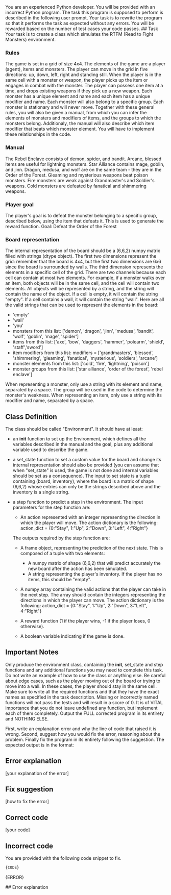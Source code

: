 <system>
You are an experienced Python developer. You will be provided with an incorrect Python program. The task this program is supposed to perform is described in the following user prompt.
Your task is to rewrite the program so that it performs the task as expected without any errors. You will be rewarded based on the number of test cases your code passes.
</system>

<user>
## Task
Your task is to create a class which simulates the RTFM (Read to Fight Monsters) environment.

### Rules
The game is set in a grid of size 4x4. The elements of the game are a player (agent), items and monsters. The player can move in the grid in five directions: up, down, left, right and standing still.
When the player is in the same cell with a monster or weapon, the player picks up the item or engages in combat with the monster. The player can possess one item at a time, and drops existing weapons if they pick up a new weapon.
Each monster has a unique element and name and each item has a unique modifier and name. Each monster will also belong to a specific group. Each monster is stationary and will never move.
Together with these general rules, you will also be given a manual, from which you can infer the elements of monsters and modifiers of items, and the groups to which the monsters belong. Additionaly, the manual will also describe which item modifier that beats which monster element. You will have to implement these relationships in the code.

### Manual
The Rebel Enclave consists of demon, spider, and bandit.
Arcane, blessed items are useful for lightning monsters.
Star Alliance contains mage, goblin, and jinn.
Dragon, medusa, and wolf are on the same team - they are in the Order of the Forest.
Gleaming and mysterious weapons beat poison monsters.
Fire monsters are weak against Grandmaster's and Soldier's weapons.
Cold monsters are defeated by fanatical and shimmering weapons.

### Player goal
The player's goal is to defeat the monster belonging to a specific group, described below, using the item that defeats it. This is used to generate the reward function.
Goal: Defeat the Order of the Forest

### Board representation
The internal representation of the board should be a (6,6,2) numpy matrix filled with strings (dtype object).
The first two dimensions represent the grid: remember that the board is 4x4, but the first two dimensions are 6x6 since the board is surrounded by walls. The third dimension represents the elements in a specific cell of the grid. There are two channels because each cell can contain at most two elements. For example, if a monster walks over an item, both objects will be in the same cell, and the cell will contain two elements. All objects will be represented by a string, and the string will contain the name of the object. If a cell is empty, it will contain the string "empty". If a cell contains a wall, it will contain the string "wall".
Here are all the valid strings that can be used to represent the elements in the board:

- 'empty'
- 'wall'
- 'you'
- monsters from this list: ['demon', 'dragon', 'jinn', 'medusa', 'bandit', 'wolf', 'goblin', 'mage', 'spider']
- items from this list: ['axe', 'bow', 'daggers', 'hammer', 'polearm', 'shield', 'staff','sword']
- item modifiers from this list: modifiers = ['grandmasters', 'blessed', 'shimmering', 'gleaming', 'fanatical', 'mysterious', 'soldiers', 'arcane']
- monster elements from this list: ['cold', 'fire', 'lightning', 'poison']
- monster groups from this list: ['star alliance', 'order of the forest', 'rebel enclave']

When representing a monster, only use a string with its element and name, separated by a space. The group will be used in the code to determine the monster's weakness. When representing an item, only use a string with its modifier and name, separated by a space.

## Class Definition
The class should be called "Environment". It should have at least:

- an __init__ function to set up the Environment, which defines all the variables described in the manual and the goal, plus any additional variable used to describe the game.
- a set_state function to set a custom value for the board and change its internal representation should also be provided (you can assume that when "set_state" is used, the game is not done and internal variables should be set as a consequence). The input to set state is a tuple containing (board, inventory), where the board is a matrix of shape (6,6,2) whose entries can only be the strings described above and the inventory is a single string.
- a step function to predict a step in the environment. The input parameters for the step function are:
    - An action represented with an integer representing the direction in which the player will move. The action dictionary is the following: action_dict = {0:"Stay", 1:"Up", 2:"Down", 3:"Left", 4:"Right"}
  
    The outputs required by the step function are:
    - A frame object, representing the prediction of the next state. This is composed of a tuple with two elements:
      - A numpy matrix of shape (6,6,2) that will predict accurately the new board after the action has been simulated.
      - A string representing the player's inventory. If the player has no items, this should be "empty".

    - A numpy array containing the valid actions that the player can take in the next step. The array should contain the integers representing the directions in which the player can move. The action dictionary is the following: action_dict = {0:"Stay", 1:"Up", 2:"Down", 3:"Left", 4:"Right"}
    - A reward function (1 if the player wins, -1 if the player loses, 0 otherwise).
    - A boolean variable indicating if the game is done.

## Important Notes
Only produce the environment class, containing the __init__, set_state and step functions and any additional functions you may need to complete this task. Do not write an example of how to use the class or anything else.
Be careful about edge cases, such as the player moving out of the board or trying to move into a wall. In these cases, the player should stay in the same cell.
Make sure to write all the required functions and that they have the exact names as specified in the task description. Missing or incorrectly named functions will not pass the tests and will result in a score of 0.
It is of VITAL importance that you do not leave undefined any function, but implement each of them completely.
Output the FULL corrected program in its entirety and NOTHING ELSE.

First, write an explanation error and why the line of code that raised it is wrong.
Second, suggest how you would fix the error, reasoning about the problem.
Finally fix the program in its entirety following the suggestion. The expected output is in the format:

## Error explanation
[your explanation of the error]
    
## Fix suggestion
[how to fix the error]
    
## Correct code
[your code]

## Incorrect code
You are provided with the following code snippet to fix.
```python
{CODE}
```

{ERROR}
</user>

<assistant>
## Error explanation

</assistant>
